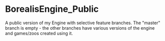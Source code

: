 # BorealisEngine_Public
A public version of my Engine with selective feature branches.
The "master" branch is empty - the other branches have various versions of the engine and games/zoos created using it.